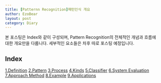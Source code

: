 ```yaml
---
title: [Patternn Recognition]패턴인식 개요
author: EzoBear
layout: post
category: Diary
---
```

본 포스팅은 Index와 같이 구성되며, Pattern Recognition의 전체적인 개념과 흐름에 대한 개요만을 다룹니다. 세부적인 요소들은 차후 따로 포스팅 예정입니다.
<h2>Index</h2>
<a href="url">1.Definition</a>
<a href="url">2.Pattern</a>
<a href="url">3.Process</a>
<a href="url">4.Kinds</a>
<a href="url">5.Classifier</a>
<a href="url">6.System Evaluation</a>
<a href="url">7.Approach Method</a>
<a href="url">8.Example</a>
<a href="url">9.Applications</a>
<h2></h2>


